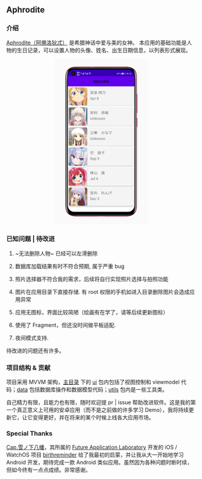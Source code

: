 ## Aphrodite


### 介绍
[Aphrodite（阿佛洛狄忒）](https://en.wikipedia.org/wiki/Aphrodite) 是希腊神话中爱与美的女神。
本应用的基础功能是人物的生日记录，可以设置人物的头像、姓名、出生日期信息，以列表形式展现。
<p align="center">
<img src=".\images\screen_shot_huawei_nova4.PNG" width=250/>
<p />


### 已知问题 | 待改进

1. ~无法删除人物~ 已经可以左滑删除

2. 数据库加载结果有时不符合预期, 属于严重 bug

3. 照片选择器不符合我的需求，后续将自行实现照片选择与拍照功能

4. 图片在应用目录下直接存储. 有 root 权限的手机如进入目录删除图片会造成应用异常

5. 应用无图标，界面比较简陋（绘画有在学了，请等后续更新图标）

6. 使用了 Fragment，但还没时间做平板适配. 

7. 夜间模式支持.

待改进的问题还有许多。


### 项目结构 & 贡献

项目采用 MVVM 架构，[主目录](https://github.com/sodalaboratory/Aphrodite/tree/main/app/src/main/java/com/sodalaboratory/aphrodite) 下的 [ui](https://github.com/sodalaboratory/Aphrodite/tree/main/app/src/main/java/com/sodalaboratory/aphrodite/ui) 包内包括了视图控制和 viewmodel 代码；[data](https://github.com/sodalaboratory/Aphrodite/tree/main/app/src/main/java/com/sodalaboratory/aphrodite/data) 包括数据库操作和数据模型代码；[utils](https://github.com/sodalaboratory/Aphrodite/tree/main/app/src/main/java/com/sodalaboratory/aphrodite/utils) 包内是一些工具类。

自己精力有限，且能力也有限，随时欢迎提 pr | issue 帮助改进软件。这是我的第一个真正意义上可用的安卓应用（而不是之前做的许多学习 Demo），我将持续更新它，让它变得更好，并在将来的某个时候上线各大应用市场。

### Special Thanks
[Cap.雪ノ下八幡](https://github.com/CaptainYukinoshitaHachiman)，其所属的 [Future Application Laboratory](https://github.com/future-application-laboratory) 开发的 iOS / WatchOS 项目 [birthreminder](https://github.com/future-application-laboratory/BirthReminder) 给了我最初的启蒙，并让我从大一开始地学习 Android 开发，期待完成一款 Android 类似应用。虽然因为各种问题时断时续，但如今终有一点点成绩。非常感谢。


